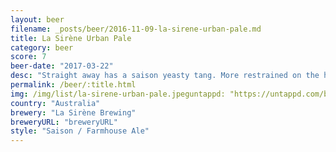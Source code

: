 ```yaml
---
layout: beer
filename: _posts/beer/2016-11-09-la-sirene-urban-pale.md
title: La Sirène Urban Pale
category: beer
score: 7
beer-date: "2017-03-22"
desc: "Straight away has a saison yeasty tang. More restrained on the hops than I expected from a pale. Light, refreshing and easy to drink, just not what I expected"
permalink: /beer/:title.html
img: /img/list/la-sirene-urban-pale.jpeguntappd: "https://untappd.com/b/la-sirene-brewing-urban-pale/1772834"
country: "Australia"
brewery: "La Sirène Brewing"
breweryURL: "breweryURL"
style: "Saison / Farmhouse Ale"
---
```

